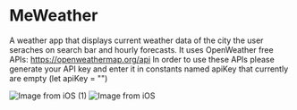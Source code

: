 # MeWeather

A weather app that displays current weather data of the city the user seraches on search bar and hourly forecasts.
It uses OpenWeather free APIs: https://openweathermap.org/api
In order to use these APIs please generate your API key and enter it in constants named apiKey that currently are empty (let apiKey = "")


![Image from iOS (1)](https://user-images.githubusercontent.com/80169743/181287863-a308c407-b7d7-4268-ac6f-c1222ddd5fad.png)
![Image from iOS](https://user-images.githubusercontent.com/80169743/181287879-2a000a3c-df9a-4ee4-a444-4dc6ee0d1d42.png)

